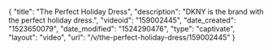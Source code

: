 {
    "title": "The Perfect Holiday Dress",
    "description": "DKNY is the brand with the perfect holiday dress.",
    "videoid": "159002445",
    "date_created": "1523650079",
    "date_modified": "1524290476",
    "type": "captivate",
    "layout": "video",
    "url": "\/v\/the-perfect-holiday-dress\/159002445"
}